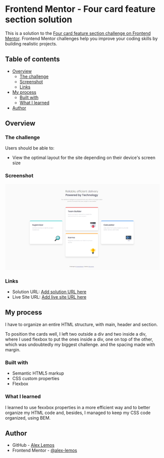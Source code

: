 # Frontend Mentor - Four card feature section solution

This is a solution to the [Four card feature section challenge on Frontend Mentor](https://www.frontendmentor.io/challenges/four-card-feature-section-weK1eFYK). Frontend Mentor challenges help you improve your coding skills by building realistic projects. 

## Table of contents

- [Overview](#overview)
  - [The challenge](#the-challenge)
  - [Screenshot](#screenshot)
  - [Links](#links)
- [My process](#my-process)
  - [Built with](#built-with)
  - [What I learned](#what-i-learned)
- [Author](#author)

## Overview

### The challenge

Users should be able to:

- View the optimal layout for the site depending on their device's screen size

### Screenshot

![](./design/my-screenshot.png)

### Links

- Solution URL: [Add solution URL here](https://www.frontendmentor.io/solutions/four-card-feature-section-h6GG2Rr80)
- Live Site URL: [Add live site URL here](https://alex-lemos.github.io/four-card-feature-section-master/)

## My process

I have to organize an entire HTML structure, with main, header and section.

To position the cards well, I left two outside a div and two inside a div, where I used flexbox to put the ones inside a div, one on top of the other, which was undoubtedly my biggest challenge. and the spacing made with margin.

### Built with

- Semantic HTML5 markup
- CSS custom properties
- Flexbox

### What I learned

I learned to use fexxbox properties in a more efficient way and to better organize my HTML code and, besides, I managed to keep my CSS code organized, using BEM.


## Author

- GitHub - [Alex Lemos](https://github.com/alex-lemos)
- Frontend Mentor - [@alex-lemos](https://www.frontendmentor.io/profile/alex-lemos)
